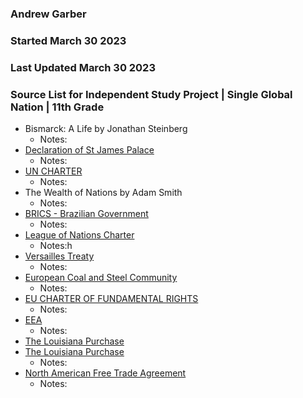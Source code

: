 ### Andrew Garber
### Started March 30 2023
### Last Updated March 30 2023
### Source List for Independent Study Project | Single Global Nation | 11th Grade


 - Bismarck: A Life by Jonathan Steinberg
    - Notes:
 - [Declaration of St James Palace](https://avalon.law.yale.edu/imt/imtjames.asp)
    - Notes:
 - [UN CHARTER](https://www.un.org/en/about-us/un-charter/full-text)
    - Notes:
 - The Wealth of Nations by Adam Smith
    - Notes:
 - [BRICS - Brazilian Government](https://www.ipea.gov.br/forumbrics/en/learn-about-brics.html#:~:text=As%20a%20group%2C%20BRICS%20has,funds%20to%20finance%20its%20activities.)
    - Notes:
 - [League of Nations Charter](https://libraryresources.unog.ch/ld.php?content_id=32971179)
    - Notes:h
 - [Versailles Treaty](https://avalon.law.yale.edu/subject_menus/versailles_menu.asp)
    - Notes:
 - [European Coal and Steel Community](https://eur-lex.europa.eu/EN/legal-content/summary/treaty-establishing-the-european-coal-and-steel-community-ecsc-treaty.html)
    - Notes: 
 - [EU CHARTER OF FUNDAMENTAL RIGHTS](https://commission.europa.eu/aid-development-cooperation-fundamental-rights/your-rights-eu/eu-charter-fundamental-rights_en)
    - Notes:
 - [EEA](https://trade.ec.europa.eu/access-to-markets/en/content/european-economic-area-eea-agreement)
    - Notes:
 - [The Louisiana Purchase](https://www.archives.gov/exhibits/american_originals/louistxt.html)
 - [The Louisiana Purchase](https://www.loc.gov/collections/louisiana-european-explorations-and-the-louisiana-purchase/articles-and-essays/the-louisiana-purchase/)
    - Notes:
 - [North American Free Trade Agreement](https://www.trade.gov/north-american-free-trade-agreement-nafta)
    - Notes: